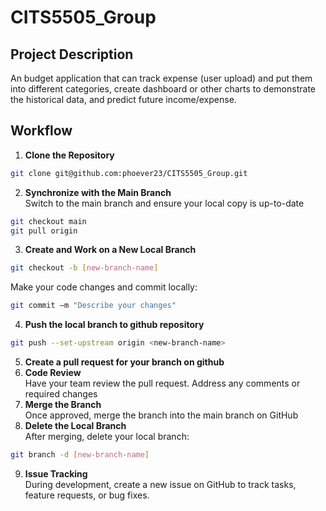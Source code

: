 # CITS5505_Group
## Project Description
An budget application that can track expense (user upload) and put them into different categories, create dashboard or other charts to demonstrate the historical data, and predict future income/expense.

## Workflow
 1. **Clone the Repository**
```bash
git clone git@github.com:phoever23/CITS5505_Group.git
```
 2. **Synchronize with the Main Branch**  
Switch to the main branch and ensure your local copy is up-to-date
```bash
git checkout main
git pull origin
```
 3. **Create and Work on a New Local Branch**
```bash
git checkout -b [new-branch-name]
```
Make your code changes and commit locally:
```bash
git commit –m "Describe your changes"
```
 4.  **Push the local branch to github repository**
```bash
git push --set-upstream origin <new-branch-name>
```
 5. **Create a pull request for your branch on github** 
 6. **Code Review**  
Have your team review the pull request. Address any comments or required changes
 7. **Merge the Branch**  
Once approved, merge the branch into the main branch on GitHub
 8. **Delete the Local Branch**  
After merging, delete your local branch:
```bash
git branch -d [new-branch-name]
```
 9. **Issue Tracking**  
    During development, create a new issue on GitHub to track tasks, feature requests, or bug fixes.

